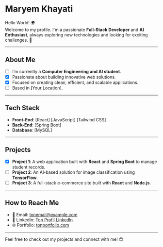 # Maryem Khayati

Hello World! 🌍  
Welcome to my profile. I'm a passionate **Full-Stack Developer** and **AI Enthusiast**, always exploring new technologies and looking for exciting challenges. 🚀

---

## About Me

- [ ] I’m currently a **Computer Engineering and AI student**.
- [x] Passionate about building innovative web solutions.
- [x] Focused on creating clean, efficient, and scalable applications.
- [ ] Based in [Your Location].

---

## Tech Stack

- **Front-End**: [React] [JavaScript] [Tailwind CSS]
- **Back-End**: [Spring Boot]
- **Database**: [MySQL]

---

## Projects

- [x] **Project 1**: A web application built with **React** and **Spring Boot** to manage student records.
- [ ] **Project 2**: An AI-based solution for image classification using **TensorFlow**.
- [ ] **Project 3**: A full-stack e-commerce site built with **React** and **Node.js**.

---

## How to Reach Me

- 📧 Email: [tonemail@example.com](mailto:tonemail@example.com)
- 🔗 LinkedIn: [Ton Profil LinkedIn](https://www.linkedin.com/in/tonprofil)
- 🌐 Portfolio: [tonportfolio.com](https://tonportfolio.com)

---

Feel free to check out my projects and connect with me! 😊
